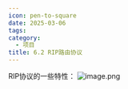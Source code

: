```yaml
---
icon: pen-to-square
date: 2025-03-06
tags: 
category:
  - 项目
title: 6.2 RIP路由协议
---
```

RIP协议的一些特性：
![image.png](https://cdn.jsdelivr.net/gh/fakeppa/blog-img/20250306195707.png)
